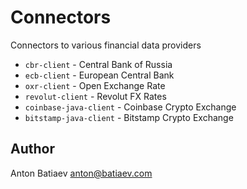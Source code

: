 # Connectors
Connectors to various financial data providers

- `cbr-client` - Central Bank of Russia
- `ecb-client` - European Central Bank
- `oxr-client` - Open Exchange Rate
- `revolut-client` - Revolut FX Rates
- `coinbase-java-client` - Coinbase Crypto Exchange
- `bitstamp-java-client` - Bitstamp Crypto Exchange

## Author
Anton Batiaev <anton@batiaev.com>
